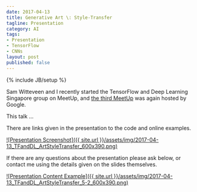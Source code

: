 ```yaml
---
date: 2017-04-13
title: Generative Art \: Style-Transfer
tagline: Presentation
category: AI
tags:
- Presentation
- TensorFlow
- CNNs
layout: post
published: false
---
```

{% include JB/setup %}


Sam Witteveen and I recently started the TensorFlow and Deep Learning Singapore group on MeetUp,
and [the third MeetUp](https://www.meetup.com/TensorFlow-and-Deep-Learning-Singapore/events/238584480/) 
was again hosted by Google.

This talk ...


There are links given in the presentation to the code and online examples.

<a href="http://redcatlabs.com/2017-04-13_TFandDL_ArtStyleTransfer/" target="_blank">
![Presentation Screenshot]({{ site.url }}/assets/img/2017-04-13_TFandDL_ArtStyleTransfer_600x390.png)
</a>

If there are any questions about the presentation please ask below, 
or contact me using the details given on the slides themselves.

<a href="http://redcatlabs.com/2017-04-13_TFandDL_ArtStyleTransfer/#/5/2" target="_blank">
![Presentation Content Example]({{ site.url }}/assets/img/2017-04-13_TFandDL_ArtStyleTransfer_5-2_600x390.png)
</a>

